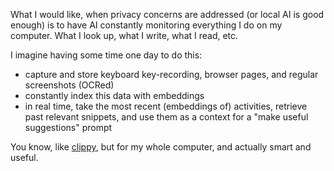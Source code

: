 What I would like, when privacy concerns are addressed (or local AI is good enough) is to have AI constantly monitoring everything I do on my computer. 
What I look up, what I write, what I read, etc. 

I imagine having some time one day to do this:
* capture and store keyboard key-recording, browser pages, and regular screenshots (OCRed)
* constantly index this data with embeddings
* in real time, take the most recent (embeddings of) activities, retrieve past relevant snippets, and use them as a context for a "make useful suggestions" prompt
 
You know, like [clippy](https://en.wikipedia.org/wiki/Office_Assistant), but for my whole computer, and actually smart and useful.
